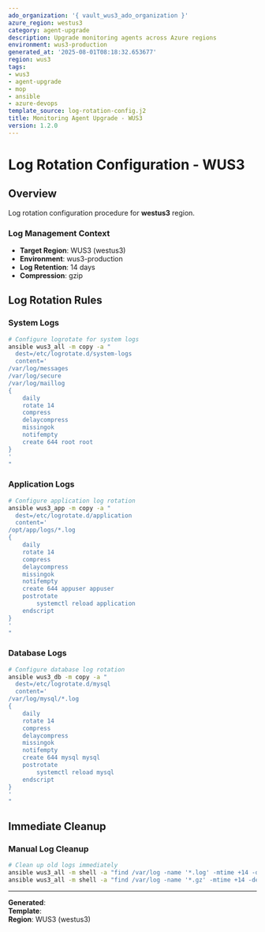 ```yaml
---
ado_organization: '{ vault_wus3_ado_organization }'
azure_region: westus3
category: agent-upgrade
description: Upgrade monitoring agents across Azure regions
environment: wus3-production
generated_at: '2025-08-01T08:18:32.653677'
region: wus3
tags:
- wus3
- agent-upgrade
- mop
- ansible
- azure-devops
template_source: log-rotation-config.j2
title: Monitoring Agent Upgrade - WUS3
version: 1.2.0
---
```



# Log Rotation Configuration - WUS3

## Overview

Log rotation configuration procedure for **westus3** region.

### Log Management Context

- **Target Region**: WUS3 (westus3)
- **Environment**: wus3-production
- **Log Retention**: 14 days
- **Compression**: gzip

## Log Rotation Rules

### System Logs
```bash
# Configure logrotate for system logs
ansible wus3_all -m copy -a "
  dest=/etc/logrotate.d/system-logs
  content='
/var/log/messages
/var/log/secure
/var/log/maillog
{
    daily
    rotate 14
    compress
    delaycompress
    missingok
    notifempty
    create 644 root root
}
'
"
```

### Application Logs
```bash
# Configure application log rotation
ansible wus3_app -m copy -a "
  dest=/etc/logrotate.d/application
  content='
/opt/app/logs/*.log
{
    daily
    rotate 14
    compress
    delaycompress
    missingok
    notifempty
    create 644 appuser appuser
    postrotate
        systemctl reload application
    endscript
}
'
"
```

### Database Logs
```bash
# Configure database log rotation
ansible wus3_db -m copy -a "
  dest=/etc/logrotate.d/mysql
  content='
/var/log/mysql/*.log
{
    daily
    rotate 14
    compress
    delaycompress
    missingok
    notifempty
    create 644 mysql mysql
    postrotate
        systemctl reload mysql
    endscript
}
'
"
```

## Immediate Cleanup

### Manual Log Cleanup
```bash
# Clean up old logs immediately
ansible wus3_all -m shell -a "find /var/log -name '*.log' -mtime +14 -delete"
ansible wus3_all -m shell -a "find /var/log -name '*.gz' -mtime +14 -delete"
```

---

**Generated**:   
**Template**:   
**Region**: WUS3 (westus3)
